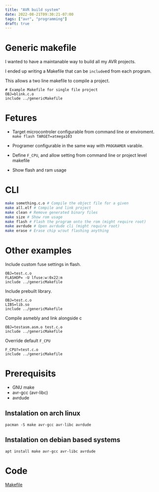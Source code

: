 ```yaml
---
title: "AVR build system"
date: 2022-08-21T09:30:21-07:00
tags: ["avr", "programming"]
draft: true
---
```


# Generic makefile

I wanted to have a maintanable way to build all my AVR projects.

I ended up writing a Makefile that can be ``include``ed from each program.

This allows a two line makefile to compile a project.

```make
# Example Makefile for single file project
OBJ=blink.c.o
include ../genericMakefile
```

# Fetures

- Target microcontroler configurable from command line or enviroment. ``make flash TARGET=atmega103``

- Programer configurable in the same way with ``PROGRAMER`` varable.

- Define ``F_CPU``, and allow setting from command line or project level makefile

- Show flash and ram usage

# CLI

```sh
make something.c.o # Compile the object file for a given 
make all.elf # Compile and link project
make clean # Remove generated binary files
make size # Show rom usage
make flash # Flash the program onto the rom (might require root)
make avrdude # Open avrdude cli (might require root)
make erase # Erase chip w/out flashing anything
```

# Other examples

Include custom fuse settings in flash.

```make
OBJ=test.c.o
FLASHOP= -U lfuse:w:0x22:m
include ../genericMakefile
```

Include prebuilt library.

```make
OBJ=test.c.o
LIBS=lib.so
include ../genericMakefile
```

Compile asmebly and link alongside c

```make
OBJ=testasm.asm.o test.c.o
include ../genericMakefile
```

Override default ``F_CPU``

```make
F_CPU?=test.c.o
include ../genericMakefile
```

# Prerequisits

- GNU make
- avr-gcc (avr-libc)
- avrdude

## Instalation on arch linux

```
pacman -S make avr-gcc avr-libc avrdude
```

## Instalation on debian based systems

```
apt install make avr-gcc avr-libc avrdude
```

# Code

[Makefile](genericMakefile)




